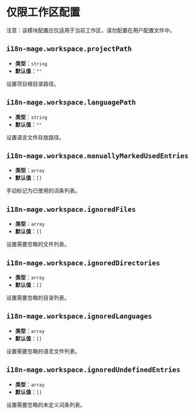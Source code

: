 # 仅限工作区配置

注意：该模块配置应仅适用于当前工作区，请勿配置在用户配置文件中。

## `i18n-mage.workspace.projectPath`

- **类型**：`string`
- **默认值**：`""`

设置项目根目录路径。

## `i18n-mage.workspace.languagePath`

- **类型**：`string`
- **默认值**：`""`

设置语言文件存放路径。

## `i18n-mage.workspace.manuallyMarkedUsedEntries`

- **类型**：`array`
- **默认值**：`[]`

手动标记为已使用的词条列表。

## `i18n-mage.workspace.ignoredFiles`

- **类型**：`array`
- **默认值**：`[]`

设置需要忽略的文件列表。

## `i18n-mage.workspace.ignoredDirectories`

- **类型**：`array`
- **默认值**：`[]`

设置需要忽略的目录列表。

## `i18n-mage.workspace.ignoredLanguages`

- **类型**：`array`
- **默认值**：`[]`

设置需要忽略的语言文件列表。

## `i18n-mage.workspace.ignoredUndefinedEntries`

- **类型**：`array`
- **默认值**：`[]`

设置需要忽略的未定义词条列表。